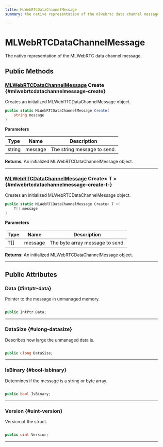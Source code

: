 ```yaml
---
title: MLWebRTCDataChannelMessage
summary: the native representation of the mlwebrtc data channel message. 

---
```


# MLWebRTCDataChannelMessage




The native representation of the MLWebRTC data channel message.   





## Public Methods

### [MLWebRTCDataChannelMessage](/unity-api/api/UnityEngine.XR.MagicLeap/MLWebRTC/DataChannel/NativeBindings/UnityEngine.XR.MagicLeap.MLWebRTC.DataChannel.NativeBindings.MLWebRTCDataChannelMessage.md) Create {#mlwebrtcdatachannelmessage-create}

Creates an initialized MLWebRTCDataChannelMessage object. 

```csharp
public static MLWebRTCDataChannelMessage Create(
    string message
)
```


**Parameters**

| Type | Name  | Description  | 
|--|--|--|
| string |message|The string message to send.|






**Returns**: An initialized MLWebRTCDataChannelMessage object.



-----------

### [MLWebRTCDataChannelMessage](/unity-api/api/UnityEngine.XR.MagicLeap/MLWebRTC/DataChannel/NativeBindings/UnityEngine.XR.MagicLeap.MLWebRTC.DataChannel.NativeBindings.MLWebRTCDataChannelMessage.md) Create< T > {#mlwebrtcdatachannelmessage-create-t-}

Creates an initialized MLWebRTCDataChannelMessage object. 

```csharp
public static MLWebRTCDataChannelMessage Create< T >(
    T[] message
)
```


**Parameters**

| Type | Name  | Description  | 
|--|--|--|
| T[] |message|The byte array message to send.|






**Returns**: An initialized MLWebRTCDataChannelMessage object.



-----------

## Public Attributes

### Data {#intptr-data}

Pointer to the message in unmanaged memory. 

```csharp

public IntPtr Data;

```






-----------

### DataSize {#ulong-datasize}

Describes how large the unmanaged data is. 

```csharp

public ulong DataSize;

```






-----------

### IsBinary {#bool-isbinary}

Determines if the message is a string or byte array. 

```csharp

public bool IsBinary;

```






-----------

### Version {#uint-version}

Version of the struct. 

```csharp

public uint Version;

```






-----------


